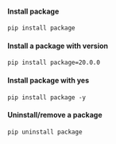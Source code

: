 #### **Install package**

`pip install package`

#### **Install a package with version**

`pip install package=20.0.0`

#### **Install package with yes**

`pip install package -y`

#### Uninstall/remove a package

`pip uninstall package`
